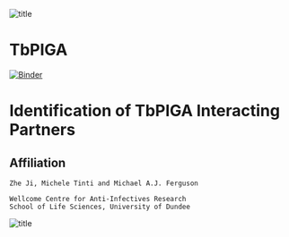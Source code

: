 ![title](https://github.com/mtinti/PIG-A/blob/master/static/wcar.png)
# TbPIGA
[![Binder](https://mybinder.org/badge_logo.svg)](https://mybinder.org/v2/gh/mtinti/PIG-A/master?filepath=analysis_def.ipynb)

# Identification of TbPIGA Interacting Partners 

## Affiliation
    Zhe Ji, Michele Tinti and Michael A.J. Ferguson

    Wellcome Centre for Anti-Infectives Research
    School of Life Sciences, University of Dundee
    
![title](https://github.com/mtinti/PIG-A/blob/master/Fig2.png)
